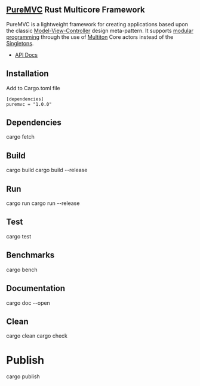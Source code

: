 ## [PureMVC](https://puremvc.org) Rust Multicore Framework

PureMVC is a lightweight framework for creating applications based upon the classic [Model-View-Controller](http://en.wikipedia.org/wiki/Model-view-controller) design meta-pattern. It supports [modular programming](http://en.wikipedia.org/wiki/Modular_programming) through the use of [Multiton](http://en.wikipedia.org/wiki/Multiton) Core actors instead of the [Singletons](http://en.wikipedia.org/wiki/Singleton_pattern).
* [API Docs]()

## Installation

Add to Cargo.toml file

```
[dependencies]
puremvc = "1.0.0"
```

## Dependencies
cargo fetch

## Build
cargo build
cargo build --release

## Run
cargo run
cargo run --release

## Test
cargo test

## Benchmarks
cargo bench

## Documentation
cargo doc --open

## Clean
cargo clean
cargo check

# Publish
cargo publish

